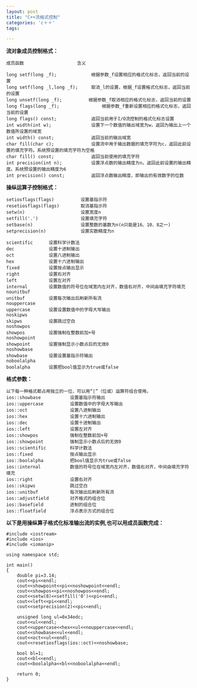 ```yaml
---
layout: post
title: "C++流格式控制"
categories: 'c＋＋'
tags:

---
```


**流对象成员控制格式：**


    成员函数    				含义
 
    long setf(long _f);				根据参数_f设置相应的格式化标志，返回当前的设置
    long setf(long _l,long _f);		取消_l的设置，根据_f设置格式化标志，返回当前的设置
    long unsetf(long _f);          根据参数_f取消相应的格式化标志，返回当前的设置
    long flags(long _f);				根据参数_f重新设置相应的格式化标志，返回当前的设置
    long flags() const;				返回当前用于I/O流控制的格式化标志设置
    int width(int w);				设置下一个数值的输出域宽为w，返回为输出上一个数值所设置的域宽
    int width() const;				返回当前的输出域宽
    char fill(char c);				设置流中用于输出数据的填充字符为c，返回此前设置的填充字符。系统预设置的填充字符为空格
    char fill() const;				返回当前使用的填充字符
    int precision(int n);			设置浮点数的输出精度为n，返回此前设置的输出精度。系统预设置的输出精度为6
    int precision() const;			返回浮点数输出精度，即输出的有效数字的位数



**操纵运算子控制格式：**


    setiosflags(flags)			设置基指示符
    resetiosflags(flags)		取消基指示符
    setw(n)						设置宽度n
    setfill('.')				设置填充字符
    setbase(n)					设置整数的基数为n(n只能是16、10、8之一)
    setprecision(n)				设置实数精度为n

    scientific		设置科学计数法
    dec				设置十进制输出
    oct				设置八进制输出
    hex				设置十六进制输出
    fixed			设置按点输出显示
    right			设置右对齐
    left			设置左对齐
    internal		设置数值的符号位在域宽内左对齐，数值右对齐，中间由填充字符填充 
    nounitbuf
    unitbuf			设置每次输出后刷新所有流 
    nouppercase
    uppercase		设置设置数值中的字母大写输出
    noskipws
    skipws			设置跳过空白
    noshowpos
    showpos			设置强制在整数前加+号
    noshowpoint
    showpoint		设置强制显示小数点后的无效0
    noshowbase
    showbase		设置设置基指示符输出
    noboolalpha
    boolalpha		设置把bool值显示为true或false


**格式参数：**


    以下每一种格式都占用独立的一位，可以用“|”（位或）运算符组合使用。
    ios::showbase			设置基指示符输出
    ios::uppercase			设置数值中的字母大写输出
    ios::oct			 	设置八进制输出
    ios::hex			 	设置十六进制输出
    ios::dec			 	设置十进制输出
    ios::left				设置左对齐
    ios::showpos		 	强制在整数前加+号
    ios::showpoint			强制显示小数点后的无效0
    ios::scientific			科学计数法
    ios::fixed				按点输出显示
    ios::boolalpha			把bool值显示为true或false
    ios::internal			数值的符号位在域宽内左对齐，数值右对齐，中间由填充字符填充   
    ios::right				设置右对齐
    ios::skipws				跳过空白
    ios::unitbuf 			每次输出后刷新所有流   
    ios::adjustfield	 	对齐格式的组合位
    ios::basefield			进制的组合位
    ios::floatfield			浮点表示方式的组合位

**以下是用操纵算子格式化标准输出流的实例,也可以用成员函数完成：**

<pr>

    #include <iostream>
    #include <ios>
    #include <iomanip>

    using namespace std;

    int main()
    {
        double pi=3.14;
        cout<<pi<<endl;
        cout<<showpoint<<pi<<noshowpoint<<endl;
        cout<<showpos<<pi<<noshowpos<<endl;
        cout<<setw(8)<<setfill('0')<<pi<<endl;
        cout<<left<<pi<<endl;
        cout<<setprecision(2)<<pi<<endl;

        unsigned long ul=0x34edc;
        cout<<ul<<endl;
        cout<<uppercase<<hex<<ul<<nouppercase<<endl;
        cout<<showbase<<ul<<endl;
        cout<<oct<<ul<<endl;
        cout<<resetiosflags(ios::oct)<<noshowbase;

        bool bl=1;
        cout<<bl<<endl;
        cout<<boolalpha<<bl<<noboolalpha<<endl;

        return 0;
    }

</pr>



